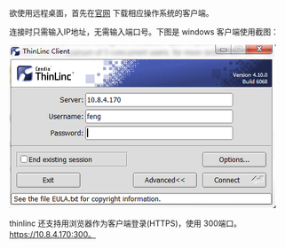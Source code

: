 欲使用远程桌面，首先在[官网](https://www.cendio.com/thinlinc/download) 下载相应操作系统的客户端。

连接时只需输入IP地址，无需输入端口号。下图是 windows 客户端使用截图：

![](screenshot.png)

thinlinc 还支持用浏览器作为客户端登录(HTTPS)，使用 300端口。https://10.8.4.170:300。
